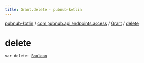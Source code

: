 ```yaml
---
title: Grant.delete - pubnub-kotlin
---
```


[pubnub-kotlin](../../index.html) / [com.pubnub.api.endpoints.access](../index.html) / [Grant](index.html) / [delete](./delete.html)

# delete

`var delete: `[`Boolean`](https://kotlinlang.org/api/latest/jvm/stdlib/kotlin/-boolean/index.html)